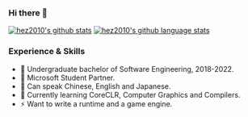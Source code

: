 ### Hi there 👋
[![hez2010's github stats](https://github-readme-stats.vercel.app/api?username=hez2010&show_icons=true&icon_color=199861&count_private=true&include_all_commits=true&hide_border=true)](https://github.com/hez2010)
[![hez2010's github language stats](https://github-readme-stats.vercel.app/api/top-langs/?username=hez2010&langs_count=8&layout=compact&hide_border=true)](https://github.com/hez2010)

### Experience & Skills

- 🏫 Undergraduate bachelor of Software Engineering, 2018-2022. 
- 👯 Microsoft Student Partner. 
- 💬 Can speak Chinese, English and Japanese. 
- 🌱 Currently learning CoreCLR, Computer Graphics and Compilers. 
- ⚡ Want to write a runtime and a game engine.
